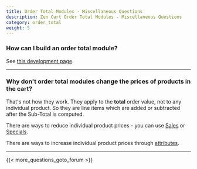 ```yaml
---
title: Order Total Modules - Miscellaneous Questions
description: Zen Cart Order Total Modules - Miscellaneous Questions
category: order_total 
weight: 5
---
```


### How can I build an order total module? 
See [this development page](/dev/code/modules/order_total_modules/). 

--- 
### Why don't order total modules change the prices of products in the cart? 
That's not how they work. They apply to the **total** order value, not to
any individual product.  So they are line items which are added or subtracted after the Sub-Total is computed. 

There are ways to reduce individual product prices - you can use [Sales](/user/admin_pages/catalog/salemaker/) or [Specials](/user/admin_pages/catalog/specials/).

There are ways to increase individual product prices through [attributes](/user/products/attributes/). 

---
<!-- please keep this at the end --> 
{{< more_questions_goto_forum >}}
